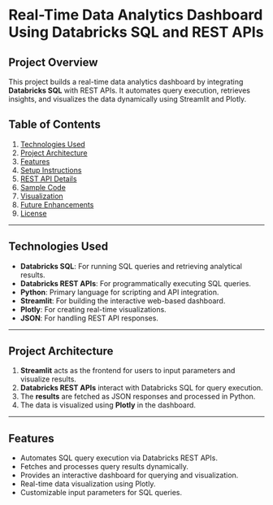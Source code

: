 # Real-Time Data Analytics Dashboard Using Databricks SQL and REST APIs

## Project Overview
This project builds a real-time data analytics dashboard by integrating **Databricks SQL** with REST APIs. It automates query execution, retrieves insights, and visualizes the data dynamically using Streamlit and Plotly.

## Table of Contents
1. [Technologies Used](#technologies-used)
2. [Project Architecture](#project-architecture)
3. [Features](#features)
4. [Setup Instructions](#setup-instructions)
5. [REST API Details](#rest-api-details)
6. [Sample Code](#sample-code)
7. [Visualization](#visualization)
8. [Future Enhancements](#future-enhancements)
9. [License](#license)

---

## Technologies Used
- **Databricks SQL**: For running SQL queries and retrieving analytical results.
- **Databricks REST APIs**: For programmatically executing SQL queries.
- **Python**: Primary language for scripting and API integration.
- **Streamlit**: For building the interactive web-based dashboard.
- **Plotly**: For creating real-time visualizations.
- **JSON**: For handling REST API responses.

---

## Project Architecture

1. **Streamlit** acts as the frontend for users to input parameters and visualize results.
2. **Databricks REST APIs** interact with Databricks SQL for query execution.
3. The **results** are fetched as JSON responses and processed in Python.
4. The data is visualized using **Plotly** in the dashboard.

---

## Features
- Automates SQL query execution via Databricks REST APIs.
- Fetches and processes query results dynamically.
- Provides an interactive dashboard for querying and visualization.
- Real-time data visualization using Plotly.
- Customizable input parameters for SQL queries.
